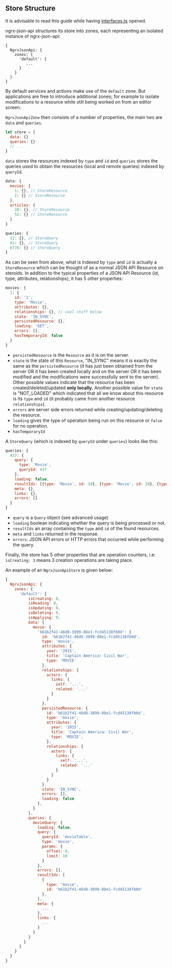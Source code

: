 ## Store Structure

It is advisable to read this guide while having [interfaces.ts](../src/interfaces.ts) opened.

ngrx-json-api structures its store into zones, each representing an isolated instance of ngrx-json-api:

```
{
  NgrxJsonApi: {
    zones: {
      'default': {
         ...
      }
    }
  }
}
```

By default services and actions make use of the `default` zone. But applications are free to introduce additional zones;
for example to isolate modifications to a resource while still being worked on from an editor screen.

`NgrxJsonApiZone` then consists of a number of properties, the main two are `data` and `queries`.

```js
let store = {
  data: {}
  queries: {}
  // ...
}
```

`data` stores the resources indexed by `type` 
and `id` and `queries` stores the queries used to obtain the resources (local and remote queries) indexed by `queryId`.
```js
data: {
  movies: {
    1: {}, // StoreResource
    2: {} // StoreResource
  },
  articles: {
    10: {}, // StoreResource
    52: {} // StoreResource
  }
}
```
```js
queries: {
  12: {}, // StoreQuery
  43: {}, // StoreQuery
  6778: {} // StoreQuery
}
```

As can be seen from above, what is indexed by `type` and `id` is actually a `StoreResource` which can be thought of as a normal JSON API Resource on steroids. In addition to the typical properties of a JSON API Resource (id, type, attributes, relationships), it has 5 other properties:
```js
movies: {
  1: {
    id: '1',
    type: 'Movie',
    attributes: {},
    relationships: {}, // cool stuff below
    state: 'IN_SYNC',
    persistedResource: {},
    loading: 'GET',
    errors: [],
    hasTemporaryId: false    
  }
}
```

  - `persistedResource` is the `Resource` as it is on the server.
  - `state` is the state of this `Resource`, "IN_SYNC" means it is exactly the same as the `persistedResource` (it has just been obtained from the server OR it has been created locally and on the server OR it has been modified and the modifications were successfully sent to the server). Other possible values indicate that the resource has been created/deleted/updated **only locally**. Another possible value for `state` is "NOT_LOADED" which indicated that all we know about this resource is its `type` and `id` (it probably came from another resource `relationships`).
  - `errors` are server side errors returned while creating/updating/deleting the resource.
  - `loading` gives the type of operation being run on this resource or `false` for no operation.
  - `hasTemporaryId`
  
A `StoreQuery` (which is indexed by `queryId` under `queries`) looks like this:
```js
queries: {
  437: {
    query: {
      type: 'Movie',
      queryId: 437
    },
    loading: false,
    resultIds: [{type: 'Movie', id: 10}, {type: 'Movie', id: 20}, {type: 'Movie', id: 53}],
    meta: {},
    links: {},
    errors: []    
  }
}
```

  - `query` is a `Query` object (see advanced usage)
  - `loading` boolean indicating whether the query is being processed or not.
  - `resultIds` an array containing the `type` and `id` of the found resources.
  - `meta` and `links` returned in the response.
  - `errors`: JSON API errors or HTTP errors that occurred while performing the query.


Finally, the store has 5 other properties that are operation counters, i.e: `isCreating: 3` means 3 creation operations are taking place.
 
An example of an `NgrxJsonApiStore` is given below:

```js
{
  NgrxJsonApi: {
    zones: {
      'default': {
          isCreating: 0,
          isReading: 0,
          isUpdating: 0,
          isDeleting: 0,
          isApplying: 0,
          data: {
            movie: {
              'b61b2f41-46d8-3899-88e1-fcd45138fb0d': {
                id: 'b61b2f41-46d8-3899-88e1-fcd45138fb0d',
                type: 'movie',
                attributes: {
                  year: '2015',
                  title: 'Captain America: Civil War',
                  type: 'MOVIE'
                },
                relationships: {
                  actors: {
                    links: {
                      self: '...',
                      related: '...'
                    }
                  }
                },
                persistedResource: {
                  id: 'b61b2f41-46d8-3899-88e1-fcd45138fb0d',
                  type: 'movie',
                  attributes: {
                    year: '2015',
                    title: 'Captain America: Civil War',
                    type: 'MOVIE',
                  },
                  relationships: {
                    actors: {
                      links: {
                        self: '...',
                        related: '...'
                      }
                    }
                  }          
                },
                state: 'IN_SYNC',
                errors: [],
                loading: false
              },
            }
          },
          queries: {
            movieQuery: {
              loading: false,
              query: {
                queryId: 'movieTable',
                type: 'movie',
                params: {
                  offset: 0,
                  limit: 10
                }
              },
              errors: [],
              resultIds: [
                {
                  type: 'movie',
                  id: 'b61b2f41-46d8-3899-88e1-fcd45138fb0d'
                },
              ],
              meta: {
                ...
              },
              links: {
                ...
              }
            }
          }
        }
      }
    }
  }
}        
```

